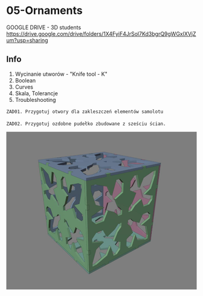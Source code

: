 # 05-Ornaments

GOOGLE DRIVE - 3D students https://drive.google.com/drive/folders/1X4FyiF4JrSol7Kd3bgrQ9gWGxlXVjZum?usp=sharing

## Info
1. Wycinanie utworów - "Knife tool - K"
2. Boolean
3. Curves
4. Skala, Tolerancje
5. Troubleshooting

```
ZAD01. Przygotuj otwory dla zakleszczeń elementów samolotu

ZAD02. Przygotuj ozdobne pudełko zbudowane z sześciu ścian. 

```

![OrnamentBox](OrnamentBox.jpg)
